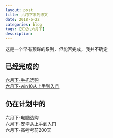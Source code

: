 ```yaml
---
layout: post
title: 六月下系列博文
date: 2018-6-22
categories: blog
tags: [汇总,六月下]
description:
---
```


这是一个早有预谋的系列，但能否完成，我并不确定

## 已经完成的

[六月下-手机选购](/blog/2018/6/22/juneBuyPhone)  
[六月下-win10从上手到入门](/blog/2018/08/10/windowsUse)  

## 仍在计划中的

六月下-电脑选购  
六月下-安卓从上手到入门  
六月下-高考考前200天  
